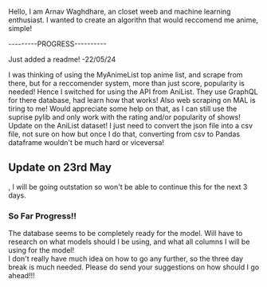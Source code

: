 Hello, 
I am Arnav Waghdhare, an closet weeb and machine learning enthusiast. I wanted to create an algorithn that would reccomend me anime, simple!

---------PROGRESS----------

Just added a readme!        -22/05/24

I was thinking of using the MyAnimeList top anime list, and scrape from there, but for a reccomender system, more than just score, popularity is needed! Hence I switched for using the API from AniList. They use GraphQL for there database, had learn how that works! 
Also web scraping on MAL is tiring to me! Would appreciate some help on that, as I can still use the suprise pylib and only work with the rating and/or popularity of shows! </br>
Update on the AniList dataset! I just need to convert the json file into a csv file, not sure on how but once I do that, converting from csv to Pandas dataframe wouldn't be much hard or viceversa!

<h2>Update on 23rd May</h2>,
I will be going outstation so won't be able to continue this for the next 3 days. 

<h3> So Far Progress!! </h3>

The database seems to be completely ready for the model. Will have to research on what models should I be using, and what all columns I will be using for the model! </br>
I don't really have much idea on how to go any further, so the three day break is much needed. Please do send your suggestions on how should I go ahead!!!